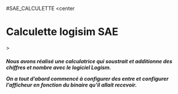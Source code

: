 #SAE_CALCULETTE
<center<h1>Calculette logisim SAE</h1>>

<h5>Nous avons réalisé une calculatrice qui soustrait et additionne des chiffres et nombre avec le logiciel Logism. 
<p>On a tout d’abord commencé à configurer des entre et configurer l'afficheur en fonction du binaire qu'il allait recevoir.</p></h5>

